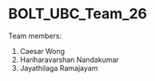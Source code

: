 # BOLT_UBC_Team_26

Team members:

1. Caesar Wong
2. Hariharavarshan Nandakumar
3. Jayathilaga Ramajayam

